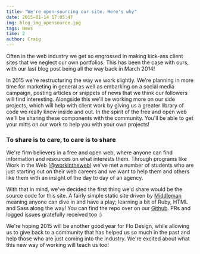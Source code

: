 ```yaml
---
title: "We're open-sourcing our site. Here's why"
date: 2015-01-14 17:05:47
img: blog_img_opensource.jpg
tags: News
time: 2
author: Craig
---
```


Often in the web industry we get so engrossed in making kick-ass client sites that we neglect our own portfolios. This has been the case with ours, with our last blog post being all the way back in March 2014!

In 2015 we're restructuring the way we work slightly. We're planning in more time for marketing in general as well as embarking on a social media campaign, posting articles or snippets of news that we think our followers will find interesting. Alongside this we'll be working more on our side projects, which will help with client work by giving us a greater library of code we really know inside and out. In the spirit of the free and open web we'll be sharing these components with the community. You'll be able to get your mitts on our work to help you with your own projects!

### To share is to care, to care is to share

We're firm believers in a free and open web, where anyone can find information and resources on what interests them. Through programs like Work in the Web ([@workintheweb](https://twitter.com/workintheweb "Work in the Web Twitter")) we've met a number of students who are just starting out on their web careers and we want to help them and others like them with an insight of the day to day of an agency.

With that in mind, we've decided the first thing we'd share would be the source code for this site. A fairly simple static site driven by [Middleman](https://middlemanapp.com/) meaning anyone can dive in and have a play; learning a bit of Ruby, HTML and Sass along the way! You can find the repo over on our [Github](https://github.com/FloDesign/flo-design-v4). PRs and logged issues gratefully received too :)

We're hoping 2015 will be another good year for Flo Design, while allowing us to give back to a community that has helped us so much in the past and help those who are just coming into the industry. We're excited about what this new way of working will teach us too!